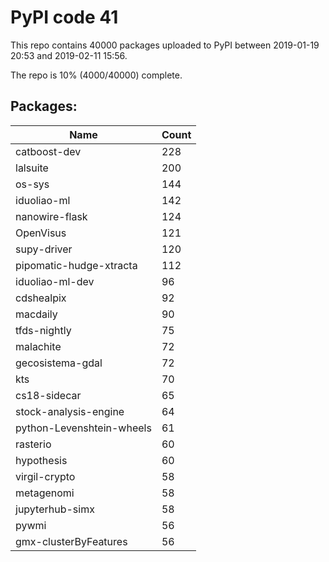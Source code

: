# PyPI code 41

This repo contains 40000 packages uploaded to PyPI between 
2019-01-19 20:53 and 2019-02-11 15:56.

The repo is 10% (4000/40000) complete.

## Packages:

| Name  | Count |
| ----- | ----- |
| catboost-dev | 228 |
| lalsuite | 200 |
| os-sys | 144 |
| iduoliao-ml | 142 |
| nanowire-flask | 124 |
| OpenVisus | 121 |
| supy-driver | 120 |
| pipomatic-hudge-xtracta | 112 |
| iduoliao-ml-dev | 96 |
| cdshealpix | 92 |
| macdaily | 90 |
| tfds-nightly | 75 |
| malachite | 72 |
| gecosistema-gdal | 72 |
| kts | 70 |
| cs18-sidecar | 65 |
| stock-analysis-engine | 64 |
| python-Levenshtein-wheels | 61 |
| rasterio | 60 |
| hypothesis | 60 |
| virgil-crypto | 58 |
| metagenomi | 58 |
| jupyterhub-simx | 58 |
| pywmi | 56 |
| gmx-clusterByFeatures | 56 |


